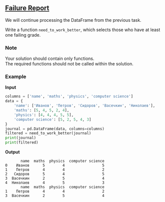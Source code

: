 ## [Failure Report](../../../solutions/6.2/62_g.py)

We will continue processing the DataFrame from the previous task.

Write a function `need_to_work_better`, which selects those who have at least one failing grade.

### Note

Your solution should contain only functions.\
The required functions should not be called within the solution.

### Example

__Input__
```python
columns = ['name', 'maths', 'physics', 'computer science']
data = {
    'name': ['Иванов', 'Петров', 'Сидоров', 'Васечкин', 'Николаев'],
    'maths': [5, 4, 5, 2, 4],
    'physics': [4, 4, 4, 5, 5],
    'computer science': [5, 2, 5, 4, 3]
}
journal = pd.DataFrame(data, columns=columns)
filtered = need_to_work_better(journal)
print(journal)
print(filtered)
```

__Output__
```plaintext
       name  maths  physics  computer science
0    Иванов      5        4                 5
1    Петров      4        4                 2
2   Сидоров      5        4                 5
3  Васечкин      2        5                 4
4  Николаев      4        5                 3
       name  maths  physics  computer science
1    Петров      4        4                 2
3  Васечкин      2        5                 4
```